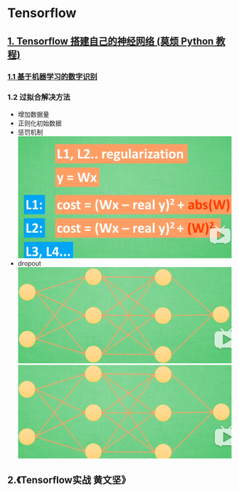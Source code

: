 # Tensorflow

## [1. Tensorflow 搭建自己的神经网络 (莫烦 Python 教程)](https://www.bilibili.com/video/av16001891?from=search&seid=15789399425031977581)

### [1.1 基于机器学习的数字识别](http://wiki.jikexueyuan.com/project/tensorflow-zh/tutorials/mnist_beginners.html)

### 1.2 过拟合解决方法
- 增加数据量
- 正则化初始数据
- 惩罚机制
![](tensorflow_base/image/punish.png)
- dropout
![](tensorflow_base/image/dropout_1.jpg)
![](tensorflow_base/image/dropout_2.jpg)
## 2.《Tensorflow实战  黄文坚》
